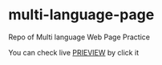 # multi-language-page
Repo of Multi language Web Page Practice


You can check live [PRIEVIEW](https://mrabhishek1105.github.io/multi-language-page/) by click it
